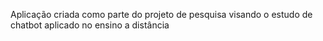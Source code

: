 Aplicação criada como parte do projeto de pesquisa visando o estudo de chatbot aplicado no ensino a distância
